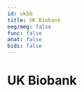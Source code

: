 ```yaml
---
id: ukbb
title: UK Biobank
eeg/meg: false
func: false
anat: false
bids: false
---
```


# UK Biobank
